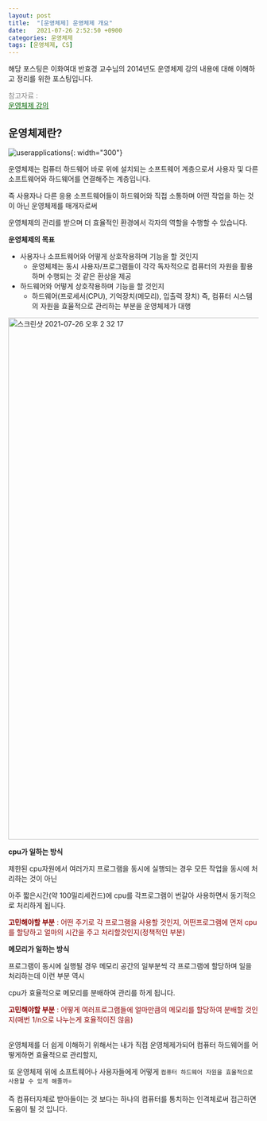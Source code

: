 ```yaml
---
layout: post
title:  "[운영체제] 운영체제 개요"
date:   2021-07-26 2:52:50 +0900
categories: 운영체제
tags: [운영체제, CS]
---
```


해당 포스팅은 이화여대 반효경 교수님의 2014년도 운영체제 강의 내용에 대해 이해하고 정리를 위한 포스팅입니다.

<span style="color:gray">참고자료 : <br></span><a href ="http://www.kocw.net/home/m/search/kemView.do?kemId=1046323" style="color:darkgreen"><U>운영체제 강의</U></a>


## **운영체제란?**

![userapplications](https://user-images.githubusercontent.com/56648865/126942641-2997084a-6ff3-4099-ad2c-7ae81cdcf416.png){: width="300"}


운영체제는 컴퓨터 하드웨어 바로 위에 설치되는 소프트웨어 계층으로서 사용자 및 다른 소프트웨어와 하드웨어를 연결해주는 계층입니다.

즉 사용자나 다른 응용 소프트웨어들이 하드웨어와 직접 소통하며 어떤 작업을 하는 것이 아닌 운영체제를 매개자로써 

운영체제의 관리를 받으며 더 효율적인 환경에서 각자의 역할을 수행할 수 있습니다.

 **운영체제의 목표**

 - 사용자나 소프트웨어와 어떻게 상호작용하며 기능을 할 것인지
    - 운영체제는 동시 사용자/프로그램들이 각각 독자적으로 컴퓨터의 자원을 활용하며 수행되는 것 같은 환상을 제공
 - 하드웨어와 어떻게 상호작용하며 기능을 할 것인지
    - 하드웨어(프로세서(CPU), 기억장치(메모리), 입출력 장치) 즉, 컴퓨터 시스템의 자원을 효율적으로 관리하는 부분을 운영체제가 대행

<img width="1051" alt="스크린샷 2021-07-26 오후 2 32 17" src="https://user-images.githubusercontent.com/56648865/126943065-748678b2-442f-453c-9c50-d23c84609547.png">

**cpu가 일하는 방식**

제한된 cpu자원에서 여러가지 프로그램을 동시에 실행되는 경우 모든 작업을 동시에 처리하는 것이 아닌 

아주 짧은시간(약 100밀리세컨드)에 cpu를 각프로그램이 번갈아 사용하면서 동기적으로 처리하게 됩니다.

<span style="color:darkred">**고민해야할 부분** : 어떤 주기로 각 프로그램을 사용할 것인지, 어떤프로그램에 먼저 cpu를 할당하고 얼마의 시간을 주고 처리할것인지(정책적인 부분)</span>

**메모리가 일하는 방식**

프로그램이 동시에 실행될 경우 메모리 공간의 일부분씩 각 프로그램에 할당하며 일을 처리하는데 이런 부분 역시

cpu가 효율적으로 메모리를 분배하여 관리를 하게 됩니다.

<span style="color:darkred">**고민해야할 부분** : 어떻게 여러프로그램들에 얼마만큼의 메모리를 할당하여 분배할 것인지(매번 1/n으로 나누는게 효율적이진 않음)</span>

<br>
운영체제를 더 쉽게 이해하기 위해서는 내가 직접 운영체제가되어 컴퓨터 하드웨어를 어떻게하면 효율적으로 관리할지,

또 운영체제 위에 소프트웨어나 사용자들에게 어떻게 `컴퓨터 하드웨어 자원을 효율적으로 사용할 수 있게 해줄까⭐️`

즉 컴퓨터자체로 받아들이는 것 보다는 하나의 컴퓨터를 통치하는 인격체로써 접근하면 도움이 될 것 입니다. 
